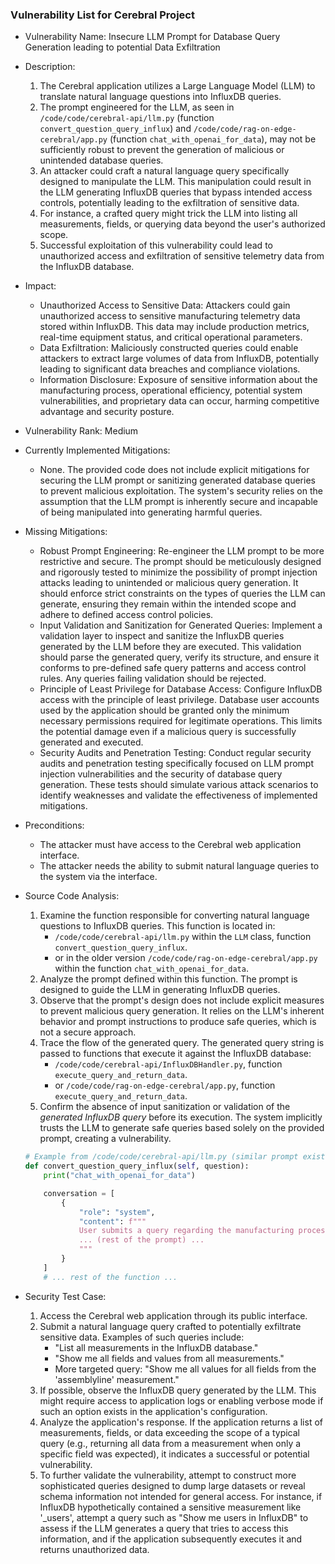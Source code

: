 ### Vulnerability List for Cerebral Project

* Vulnerability Name: Insecure LLM Prompt for Database Query Generation leading to potential Data Exfiltration
* Description:
    1. The Cerebral application utilizes a Large Language Model (LLM) to translate natural language questions into InfluxDB queries.
    2. The prompt engineered for the LLM, as seen in `/code/code/cerebral-api/llm.py` (function `convert_question_query_influx`) and `/code/code/rag-on-edge-cerebral/app.py` (function `chat_with_openai_for_data`), may not be sufficiently robust to prevent the generation of malicious or unintended database queries.
    3. An attacker could craft a natural language query specifically designed to manipulate the LLM. This manipulation could result in the LLM generating InfluxDB queries that bypass intended access controls, potentially leading to the exfiltration of sensitive data.
    4. For instance, a crafted query might trick the LLM into listing all measurements, fields, or querying data beyond the user's authorized scope.
    5. Successful exploitation of this vulnerability could lead to unauthorized access and exfiltration of sensitive telemetry data from the InfluxDB database.
* Impact:
    - Unauthorized Access to Sensitive Data: Attackers could gain unauthorized access to sensitive manufacturing telemetry data stored within InfluxDB. This data may include production metrics, real-time equipment status, and critical operational parameters.
    - Data Exfiltration: Maliciously constructed queries could enable attackers to extract large volumes of data from InfluxDB, potentially leading to significant data breaches and compliance violations.
    - Information Disclosure: Exposure of sensitive information about the manufacturing process, operational efficiency, potential system vulnerabilities, and proprietary data can occur, harming competitive advantage and security posture.
* Vulnerability Rank: Medium
* Currently Implemented Mitigations:
    - None. The provided code does not include explicit mitigations for securing the LLM prompt or sanitizing generated database queries to prevent malicious exploitation. The system's security relies on the assumption that the LLM prompt is inherently secure and incapable of being manipulated into generating harmful queries.
* Missing Mitigations:
    - Robust Prompt Engineering: Re-engineer the LLM prompt to be more restrictive and secure. The prompt should be meticulously designed and rigorously tested to minimize the possibility of prompt injection attacks leading to unintended or malicious query generation. It should enforce strict constraints on the types of queries the LLM can generate, ensuring they remain within the intended scope and adhere to defined access control policies.
    - Input Validation and Sanitization for Generated Queries: Implement a validation layer to inspect and sanitize the InfluxDB queries generated by the LLM before they are executed. This validation should parse the generated query, verify its structure, and ensure it conforms to pre-defined safe query patterns and access control rules. Any queries failing validation should be rejected.
    - Principle of Least Privilege for Database Access: Configure InfluxDB access with the principle of least privilege. Database user accounts used by the application should be granted only the minimum necessary permissions required for legitimate operations. This limits the potential damage even if a malicious query is successfully generated and executed.
    - Security Audits and Penetration Testing: Conduct regular security audits and penetration testing specifically focused on LLM prompt injection vulnerabilities and the security of database query generation. These tests should simulate various attack scenarios to identify weaknesses and validate the effectiveness of implemented mitigations.
* Preconditions:
    - The attacker must have access to the Cerebral web application interface.
    - The attacker needs the ability to submit natural language queries to the system via the interface.
* Source Code Analysis:
    1. Examine the function responsible for converting natural language questions to InfluxDB queries. This function is located in:
        - `/code/code/cerebral-api/llm.py` within the `LLM` class, function `convert_question_query_influx`.
        - or in the older version `/code/code/rag-on-edge-cerebral/app.py` within the function `chat_with_openai_for_data`.
    2. Analyze the prompt defined within this function. The prompt is designed to guide the LLM in generating InfluxDB queries.
    3. Observe that the prompt's design does not include explicit measures to prevent malicious query generation. It relies on the LLM's inherent behavior and prompt instructions to produce safe queries, which is not a secure approach.
    4. Trace the flow of the generated query. The generated query string is passed to functions that execute it against the InfluxDB database:
        - `/code/code/cerebral-api/InfluxDBHandler.py`, function `execute_query_and_return_data`.
        - or `/code/code/rag-on-edge-cerebral/app.py`, function `execute_query_and_return_data`.
    5. Confirm the absence of input sanitization or validation of the *generated InfluxDB query* before its execution. The system implicitly trusts the LLM to generate safe queries based solely on the provided prompt, creating a vulnerability.

    ```python
    # Example from /code/code/cerebral-api/llm.py (similar prompt exists in older version)
    def convert_question_query_influx(self, question):
        print("chat_with_openai_for_data")

        conversation = [
            {
                "role": "system",
                "content": f"""
                User submits a query regarding the manufacturing process. Generate an InfluxDB query for data from the '{self.INFLUXDB_BUCKET}' bucket using the specified fields:
                ... (rest of the prompt) ...
                """
            }
        ]
        # ... rest of the function ...
    ```

* Security Test Case:
    1. Access the Cerebral web application through its public interface.
    2. Submit a natural language query crafted to potentially exfiltrate sensitive data. Examples of such queries include:
        - "List all measurements in the InfluxDB database."
        - "Show me all fields and values from all measurements."
        - More targeted query: "Show me all values for all fields from the 'assemblyline' measurement."
    3. If possible, observe the InfluxDB query generated by the LLM. This might require access to application logs or enabling verbose mode if such an option exists in the application's configuration.
    4. Analyze the application's response. If the application returns a list of measurements, fields, or data exceeding the scope of a typical query (e.g., returning all data from a measurement when only a specific field was expected), it indicates a successful or potential vulnerability.
    5. To further validate the vulnerability, attempt to construct more sophisticated queries designed to dump large datasets or reveal schema information not intended for general access. For instance, if InfluxDB hypothetically contained a sensitive measurement like '_users', attempt a query such as "Show me users in InfluxDB" to assess if the LLM generates a query that tries to access this information, and if the application subsequently executes it and returns unauthorized data.